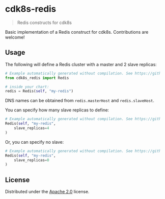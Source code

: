 # cdk8s-redis

> Redis constructs for cdk8s

Basic implementation of a Redis construct for cdk8s. Contributions are welcome!

## Usage

The following will define a Redis cluster with a master and 2 slave replicas:

```python
# Example automatically generated without compilation. See https://github.com/aws/jsii/issues/826
from cdk8s_redis import Redis

# inside your chart:
redis = Redis(self, "my-redis")
```

DNS names can be obtained from `redis.masterHost` and `redis.slaveHost`.

You can specify how many slave replicas to define:

```python
# Example automatically generated without compilation. See https://github.com/aws/jsii/issues/826
Redis(self, "my-redis",
    slave_replicas=4
)
```

Or, you can specify no slave:

```python
# Example automatically generated without compilation. See https://github.com/aws/jsii/issues/826
Redis(self, "my-redis",
    slave_replicas=0
)
```

## License

Distributed under the [Apache 2.0](./LICENSE) license.

